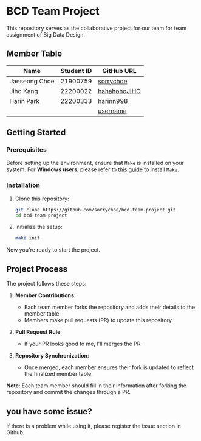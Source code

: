 # BCD Team Project

This repository serves as the collaborative project for our team for team assignment of Big Data Design. 

## Member Table

| Name          | Student ID | GitHub URL                                      |
|---------------|------------|-------------------------------------------------|
| Jaeseong Choe | 21900759   |  [sorrychoe](https://github.com/sorrychoe)      |
| Jiho Kang     | 22200022   |  [hahahohoJIHO](https://github.com/hahahohoJIHO)|
| Harin Park    | 22200333   |  [harinn998](https://github.com/harinn998)      |
|               |            |  [username](https://github.com/)      |

## Getting Started

### Prerequisites

Before setting up the environment, ensure that `Make` is installed on your system. 
For **Windows users**, please refer to [this guide](https://gnuwin32.sourceforge.net/packages/make.htm) to install `Make`.

### Installation

1. Clone this repository:
   ```bash
   git clone https://github.com/sorrychoe/bcd-team-project.git
   cd bcd-team-project
   ```

2. Initialize the setup:
   ```bash
   make init
   ```

Now you're ready to start the project.

## Project Process

The project follows these steps:

1. **Member Contributions**:
   - Each team member forks the repository and adds their details to the member table.
   - Members make pull requests (PR) to update this repository.

2. **Pull Request Rule**:
   - If your PR looks good to me, I'll merges the PR.

3. **Repository Synchronization**:
   - Once merged, each member ensures their fork is updated to reflect the finalized member table.

**Note**: Each team member should fill in their information after forking the repository and commit the changes through a PR.

## you have some issue?

If there is a problem while using it, please register the issue section in Github.
